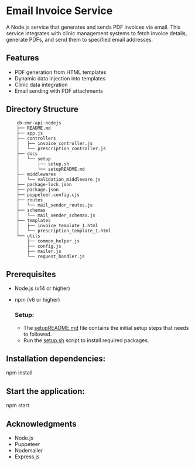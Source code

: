 # Email Invoice Service

A Node.js service that generates and sends PDF invoices via email. This service integrates with clinic management systems to fetch invoice details, generate PDFs, and send them to specified email addresses.

## Features

- PDF generation from HTML templates
- Dynamic data injection into templates
- Clinic data integration
- Email sending with PDF attachments

## Directory Structure

```
    cb-emr-api-nodejs
    ├── README.md
    ├── app.js
    ├── controllers
    │   ├── invoice_controller.js
    │   └── prescription_controller.js
    ├── docs
    │   └── setup
    │       ├── setup.sh
    │       └── setupREADME.md
    ├── middlewares
    │   └── validation_middleware.js
    ├── package-lock.json
    ├── package.json
    ├── puppeteer.config.cjs
    ├── routes
    │   └── mail_sender_routes.js
    ├── schemas
    │   └── mail_sender_schemas.js
    ├── templates
    │   ├── invoice_template_1.html
    │   └── prescription_template_1.html
    └── utils
        ├── common_helper.js
        ├── config.js
        ├── mailer.js
        └── request_handler.js
```

## Prerequisites

- Node.js (v14 or higher)
- npm (v6 or higher)

  ### Setup:
  - The [setupREADME.md](./docs/setup/setupREADME.md) file contains the initial setup steps that needs to followed.
  - Run the [setup.sh](./docs/setup/setup.sh) script to install required packages.

## Installation dependencies:

npm install

## Start the application:

npm start

## Acknowledgments

- Node.js
- Puppeteer
- Nodemailer
- Express.js